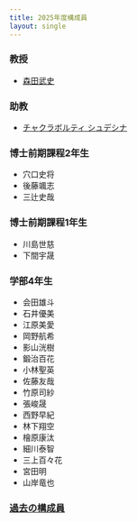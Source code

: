 ```yaml
---
title: 2025年度構成員
layout: single
---
```

### 教授
* [森田武史](https://takeshi-morita.jp/index-ja.html)

### 助教
* [チャクラボルティ シュデシナ](https://raweb1.jm.aoyama.ac.jp/aguhp/KgApp?resId=S001803)

### 博士前期課程2年生
* 穴口史将
* 後藤颯志
* 三辻史哉

### 博士前期課程1年生
* 川島世慈
* 下間宇晟

### 学部4年生
* 会田雄斗
* 石井優美 
* 江原美愛 
* 岡野航希 
* 影山洸樹
* 鍛治百花 
* 小林聖英
* 佐藤友哉
* 竹原司紗
* 張峻晟
* 西野早紀 
* 林下翔空
* 檜原康汰 
* 細川泰智
* 三上百々花
* 宮田明
* 山岸竜也

### [過去の構成員]({{site.baseurl}}/alumni)
